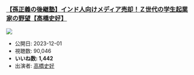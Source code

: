 ### [【孫正義の後継塾】インド人向けメディア売却！Ｚ世代の学生起業家の野望【高橋史好】](https://www.youtube.com/watch?v=1Q7vkYMwAlY)
[![](https://img.youtube.com/vi/1Q7vkYMwAlY/sddefault.jpg)](https://www.youtube.com/watch?v=1Q7vkYMwAlY)
-   公開日: 2023-12-01
-   視聴数: 90,046
-   **いいね数: 1,442**
-   出演者: [高橋史好](/rehacq_fan/people/高橋史好 "wikilink")
